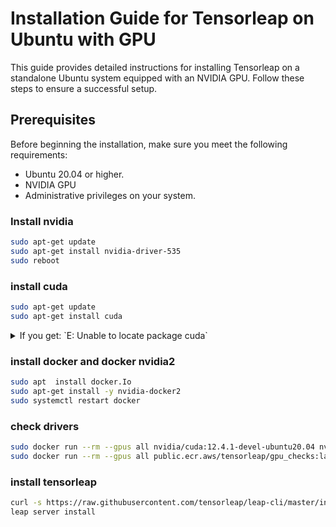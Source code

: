 # Installation Guide for Tensorleap on Ubuntu with GPU

This guide provides detailed instructions for installing Tensorleap on a standalone Ubuntu system equipped with an NVIDIA GPU. Follow these steps to ensure a successful setup.

## Prerequisites

Before beginning the installation, make sure you meet the following requirements:
- Ubuntu 20.04 or higher.
- NVIDIA GPU
- Administrative privileges on your system.

### Install nvidia
```bash
sudo apt-get update
sudo apt-get install nvidia-driver-535
sudo reboot
```

### install cuda
```bash
sudo apt-get update
sudo apt-get install cuda
```
<details>
  <summary>If you get: `E: Unable to locate package cuda`</summary>

  ```bash
  wget https://developer.download.nvidia.com/compute/cuda/repos/ubuntu2004/x86_64/cuda-ubuntu2004.pin
  sudo mv cuda-ubuntu2004.pin /etc/apt/preferences.d/cuda-repository-pin-600
  sudo apt-key adv --fetch-keys https://developer.download.nvidia.com/compute/cuda/repos/ubuntu2004/x86_64/3bf863cc.pub
  sudo add-apt-repository "deb http://developer.download.nvidia.com/compute/cuda/repos/ubuntu2004/x86_64/ /"
  sudo apt-get update
  sudo apt-get install cuda
  ```
</details>

### install docker and docker nvidia2
```bash
sudo apt  install docker.Io
sudo apt-get install -y nvidia-docker2
sudo systemctl restart docker
```

### check drivers
```bash
sudo docker run --rm --gpus all nvidia/cuda:12.4.1-devel-ubuntu20.04 nvidia-smi
sudo docker run --rm --gpus all public.ecr.aws/tensorleap/gpu_checks:latest
```

### install tensorleap
```bash
curl -s https://raw.githubusercontent.com/tensorleap/leap-cli/master/install.sh | bash
leap server install
```
